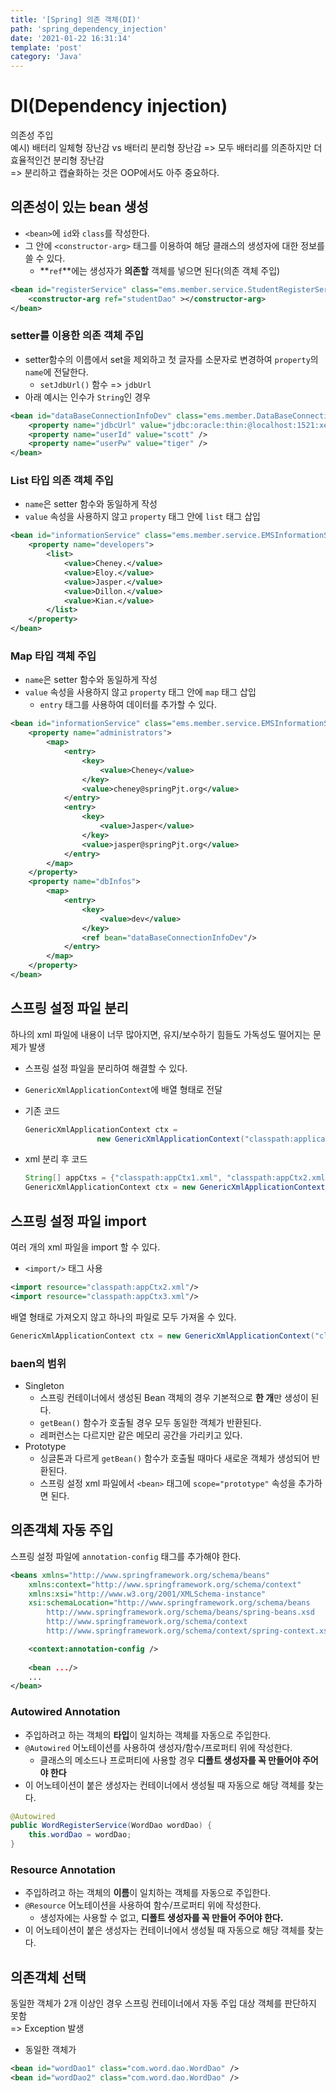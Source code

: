 ```yaml
---
title: '[Spring] 의존 객체(DI)'
path: 'spring_dependency_injection'
date: '2021-01-22 16:31:14'
template: 'post'
category: 'Java'
---
```


# DI(Dependency injection)
의존성 주입   
예시) 배터리 일체형 장난감 vs 배터리 분리형 장난감 => 모두 배터리를 의존하지만 더 효율적인건 분리형 장난감     
=> 분리하고 캡슐화하는 것은 OOP에서도 아주 중요하다.

## 의존성이 있는 bean 생성
* `<bean>`에 `id`와 `class`를 작성한다.
* 그 안에 `<constructor-arg>` 태그를 이용하여 해당 클래스의 생성자에 대한 정보를 쓸 수 있다.
    * **`ref`**에는 생성자가 **의존할** 객체를 넣으면 된다(의존 객체 주입)

```xml
<bean id="registerService" class="ems.member.service.StudentRegisterService">
    <constructor-arg ref="studentDao" ></constructor-arg>
</bean>
```

### setter를 이용한 의존 객체 주입
* setter함수의 이름에서 set을 제외하고 첫 글자를 소문자로 변경하여 `property`의 `name`에 전달한다.
    * `setJdbUrl()` 함수 => `jdbUrl`
* 아래 예시는 인수가 `String`인 경우

```xml
<bean id="dataBaseConnectionInfoDev" class="ems.member.DataBaseConnectionInfo">
    <property name="jdbcUrl" value="jdbc:oracle:thin:@localhost:1521:xe" />
    <property name="userId" value="scott" />
    <property name="userPw" value="tiger" />
</bean>
```

### List 타입 의존 객체 주입
* `name`은 setter 함수와 동일하게 작성
* `value` 속성을 사용하지 않고 `property` 태그 안에 `list` 태그 삽입

```xml
<bean id="informationService" class="ems.member.service.EMSInformationService">
    <property name="developers">
        <list>
            <value>Cheney.</value>
            <value>Eloy.</value>
            <value>Jasper.</value>
            <value>Dillon.</value>
            <value>Kian.</value>
        </list>
    </property>
</bean>
```

### Map 타입 객체 주입
* `name`은 setter 함수와 동일하게 작성
* `value` 속성을 사용하지 않고 `property` 태그 안에 `map` 태그 삽입
    - `entry` 태그를 사용하여 데이터를 추가할 수 있다.

```xml
<bean id="informationService" class="ems.member.service.EMSInformationService">
    <property name="administrators">
        <map>
            <entry>
                <key>
                    <value>Cheney</value>
                </key>
                <value>cheney@springPjt.org</value>
            </entry>
            <entry>
                <key>
                    <value>Jasper</value>
                </key>
                <value>jasper@springPjt.org</value>
            </entry>
        </map>
    </property>
    <property name="dbInfos">
        <map>
            <entry>
                <key>
                    <value>dev</value>
                </key>
                <ref bean="dataBaseConnectionInfoDev"/>
            </entry>
        </map>
    </property>
</bean>
```

## 스프링 설정 파일 분리
하나의 xml 파일에 내용이 너무 많아지면, 유지/보수하기 힘들도 가독성도 떨어지는 문제가 발생    
* 스프링 설정 파일을 분리하여 해결할 수 있다.
* `GenericXmlApplicationContext`에 배열 형태로 전달

* 기존 코드   

    ```java
    GenericXmlApplicationContext ctx = 
                    new GenericXmlApplicationContext("classpath:applicationContext.xml");
    ```

* xml 분리 후 코드

    ```java
    String[] appCtxs = {"classpath:appCtx1.xml", "classpath:appCtx2.xml", "classpath:appCtx3.xml"};
    GenericXmlApplicationContext ctx = new GenericXmlApplicationContext(appCtxs);
    ```

## 스프링 설정 파일 import
여러 개의 xml 파일을 import 할 수 있다.
* `<import/>` 태그 사용

```xml
<import resource="classpath:appCtx2.xml"/>
<import resource="classpath:appCtx3.xml"/>
```

배열 형태로 가져오지 않고 하나의 파일로 모두 가져올 수 있다.
```java
GenericXmlApplicationContext ctx = new GenericXmlApplicationContext("classpath:appCtxImport.xml");
```

### baen의 범위
* Singleton
    - 스프링 컨테이너에서 생성된 Bean 객체의 경우 기본적으로 **한 개**만 생성이 된다.
    - `getBean()` 함수가 호출될 경우 모두 동일한 객체가 반환된다.
    - 레퍼런스는 다르지만 같은 메모리 공간을 가리키고 있다.
* Prototype
    - 싱글톤과 다르게 `getBean()` 함수가 호출될 때마다 새로운 객체가 생성되어 반환된다.
    - 스프링 설정 xml 파일에서 `<bean>` 태그에 `scope="prototype"` 속성을 추가하면 된다.


## 의존객체 자동 주입
스프링 설정 파일에 `annotation-config` 태그를 추가해야 한다.
```xml
<beans xmlns="http://www.springframework.org/schema/beans"
	xmlns:context="http://www.springframework.org/schema/context"
	xmlns:xsi="http://www.w3.org/2001/XMLSchema-instance"
	xsi:schemaLocation="http://www.springframework.org/schema/beans 
 		http://www.springframework.org/schema/beans/spring-beans.xsd 
 		http://www.springframework.org/schema/context 
 		http://www.springframework.org/schema/context/spring-context.xsd">

	<context:annotation-config />
    
    <bean .../>
    ...
</bean>
```


### Autowired Annotation
* 주입하려고 하는 객체의 **타입**이 일치하는 객체를 자동으로 주입한다.   
* `@Autowired` 어노테이션를 사용하여 생성자/함수/프로퍼티 위에 작성한다.
    * 클래스의 메소드나 프로퍼티에 사용할 경우 **디폴트 생성자를 꼭 만들어야 주어야 한다**
*  이 어노테이션이 붙은 생성자는 컨테이너에서 생성될 때 자동으로 해당 객체를 찾는다.

```java
@Autowired
public WordRegisterService(WordDao wordDao) {
    this.wordDao = wordDao;
}
```

### Resource Annotation
* 주입하려고 하는 객체의 **이름**이 일치하는 객체를 자동으로 주입한다.
* `@Resource` 어노테이션을 사용하여 함수/프로퍼티 위에 작성한다.
    * 생성자에는 사용할 수 없고, **디폴트 생성자를 꼭 만들어 주어야 한다.**
* 이 어노테이션이 붙은 생성자는 컨테이너에서 생성될 때 자동으로 해당 객체를 찾는다.

## 의존객체 선택
동일한 객체가 2개 이상인 경우 스프링 컨테이너에서 자동 주입 대상 객체를 판단하지 못함   
=> Exception 발생   

* 동일한 객체가 
```xml
<bean id="wordDao1" class="com.word.dao.WordDao" />
<bean id="wordDao2" class="com.word.dao.WordDao" />
```

